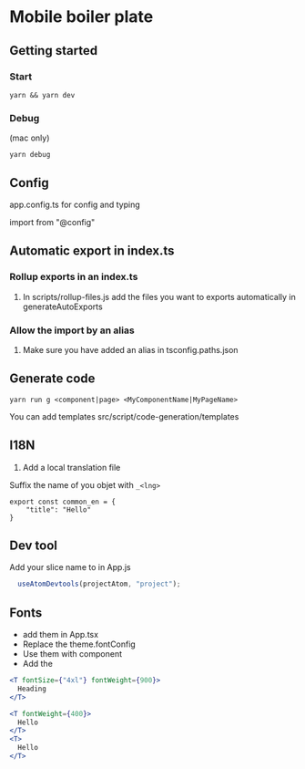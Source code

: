 # Mobile boiler plate

## Getting started

### Start

```shell
yarn && yarn dev
```

### Debug
(mac only)
```shell
yarn debug
``` 

## Config

app.config.ts for config and typing

import from "@config"


## Automatic export in index.ts

### Rollup exports in an index.ts

1. In scripts/rollup-files.js add the files you want to exports automatically in generateAutoExports

### Allow the import by an alias

1. Make sure you have added an alias in tsconfig.paths.json

## Generate code

```shell
yarn run g <component|page> <MyComponentName|MyPageName>
```
You can add templates src/script/code-generation/templates

## I18N

1. Add a local translation file

Suffix the name of you objet with `_<lng>`

```
export const common_en = {
    "title": "Hello"
}
```

## Dev tool

Add your slice name to in App.js 

```js
  useAtomDevtools(projectAtom, "project");
```

## Fonts 

- add them  in App.tsx
- Replace the theme.fontConfig
- Use them with <T> component
- Add the 
```jsx
<T fontSize={"4xl"} fontWeight={900}>
  Heading
</T>

<T fontWeight={400}>
  Hello
</T>
<T>
  Hello
</T>
```
